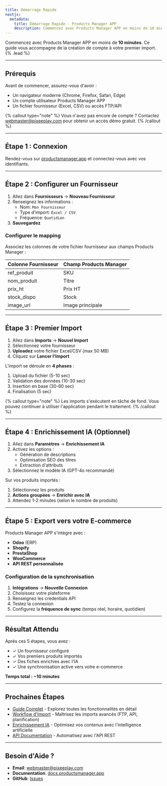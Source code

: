 ```yaml
---
title: Démarrage Rapide
nextjs:
  metadata:
    title: Démarrage Rapide - Products Manager APP
    description: Commencez avec Products Manager APP en moins de 10 minutes.
---
```


Commencez avec Products Manager APP en moins de **10 minutes**. Ce guide vous accompagne de la création de compte à votre premier import. {% .lead %}

---

## Prérequis

Avant de commencer, assurez-vous d'avoir :

- Un navigateur moderne (Chrome, Firefox, Safari, Edge)
- Un compte utilisateur Products Manager APP
- Un fichier fournisseur (Excel, CSV) ou accès FTP/API

{% callout type="note" %}
Vous n'avez pas encore de compte ? Contactez webmaster@pixeeplay.com pour obtenir un accès démo gratuit.
{% /callout %}

---

## Étape 1 : Connexion

Rendez-vous sur [productsmanager.app](https://productsmanager.app) et connectez-vous avec vos identifiants.

---

## Étape 2 : Configurer un Fournisseur

1. Allez dans **Fournisseurs** → **Nouveau Fournisseur**
2. Renseignez les informations :
   - Nom: `Mon Fournisseur`
   - Type d'import: `Excel / CSV`
   - Fréquence: `Quotidien`
3. **Sauvegardez**

### Configurer le mapping

Associez les colonnes de votre fichier fournisseur aux champs Products Manager :

| Colonne Fournisseur | Champ Products Manager |
|---------------------|------------------------|
| ref_produit         | SKU                    |
| nom_produit         | Titre                  |
| prix_ht             | Prix HT                |
| stock_dispo         | Stock                  |
| image_url           | Image principale       |

---

## Étape 3 : Premier Import

1. Allez dans **Imports** → **Nouvel Import**
2. Sélectionnez votre fournisseur
3. **Uploadez** votre fichier Excel/CSV (max 50 MB)
4. Cliquez sur **Lancer l'Import**

L'import se déroule en **4 phases** :

1. Upload du fichier (5-10 sec)
2. Validation des données (10-30 sec)
3. Insertion en base (30-60 sec)
4. Finalisation (5 sec)

{% callout type="note" %}
Les imports s'exécutent en tâche de fond. Vous pouvez continuer à utiliser l'application pendant le traitement.
{% /callout %}

---

## Étape 4 : Enrichissement IA (Optionnel)

1. Allez dans **Paramètres** → **Enrichissement IA**
2. Activez les options :
   - Génération de descriptions
   - Optimisation SEO des titres
   - Extraction d'attributs
3. Sélectionnez le modèle IA (GPT-4o recommandé)

Sur vos produits importés :

1. Sélectionnez les produits
2. **Actions groupées** → **Enrichir avec IA**
3. Attendez 1-2 minutes (selon le nombre de produits)

---

## Étape 5 : Export vers votre E-commerce

Products Manager APP s'intègre avec :

- **Odoo** (ERP)
- **Shopify**
- **PrestaShop**
- **WooCommerce**
- **API REST personnalisée**

### Configuration de la synchronisation

1. **Intégrations** → **Nouvelle Connexion**
2. Choisissez votre plateforme
3. Renseignez les credentials API
4. Testez la connexion
5. Configurez la **fréquence de sync** (temps réel, horaire, quotidien)

---

## Résultat Attendu

Après ces 5 étapes, vous avez :

- ✓ Un fournisseur configuré
- ✓ Vos premiers produits importés
- ✓ Des fiches enrichies avec l'IA
- ✓ Une synchronisation active vers votre e-commerce

**Temps total : ~10 minutes**

---

## Prochaines Étapes

- [Guide Complet](/docs/user-guides/getting-started) - Explorez toutes les fonctionnalités en détail
- [Workflow d'Import](/docs/user-guides/import-workflow) - Maîtrisez les imports avancés (FTP, API, planification)
- [Enrichissement IA](/docs/features/ai-enrichment) - Optimisez vos contenus avec l'intelligence artificielle
- [API Documentation](/docs/api/authentication) - Automatisez avec l'API REST

---

## Besoin d'Aide ?

- **Email**: webmaster@pixeeplay.com
- **Documentation**: [docs.productsmanager.app](https://docs.productsmanager.app)
- **GitHub**: [Issues](https://github.com/pixeeplay/Suppliers-Import/issues)
